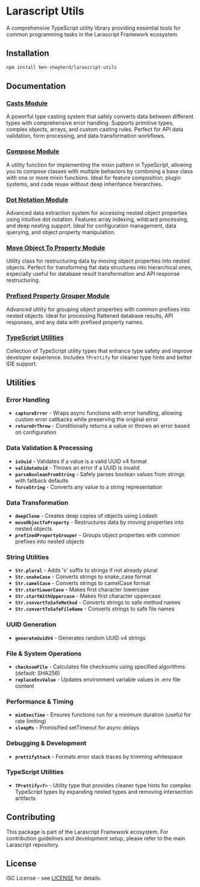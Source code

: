 # Larascript Utils

A comprehensive TypeScript utility library providing essential tools for common programming tasks in the Larascript Framework ecosystem.

## Installation

```bash
npm install ben-shepherd/larascript-utils
```

## Documentation

### [Casts Module](./docs/casts.md)
A powerful type casting system that safely converts data between different types with comprehensive error handling. Supports primitive types, complex objects, arrays, and custom casting rules. Perfect for API data validation, form processing, and data transformation workflows.

### [Compose Module](./docs/compose.md)
A utility function for implementing the mixin pattern in TypeScript, allowing you to compose classes with multiple behaviors by combining a base class with one or more mixin functions. Ideal for feature composition, plugin systems, and code reuse without deep inheritance hierarchies.

### [Dot Notation Module](./docs/dotNotation.md)
Advanced data extraction system for accessing nested object properties using intuitive dot notation. Features array indexing, wildcard processing, and deep nesting support. Ideal for configuration management, data querying, and object property manipulation.

### [Move Object To Property Module](./docs/moveObjectToProperty.md)
Utility class for restructuring data by moving object properties into nested objects. Perfect for transforming flat data structures into hierarchical ones, especially useful for database result transformation and API response restructuring.

### [Prefixed Property Grouper Module](./docs/prefixedPropertyGrouper.md)
Advanced utility for grouping object properties with common prefixes into nested objects. Ideal for processing flattened database results, API responses, and any data with prefixed property names.

### [TypeScript Utilities](./docs/typescript-utilities.md)
Collection of TypeScript utility types that enhance type safety and improve developer experience. Includes `TPrettify` for cleaner type hints and better IDE support.

## Utilities

### Error Handling
- **`captureError`** - Wraps async functions with error handling, allowing custom error callbacks while preserving the original error
- **`returnOrThrow`** - Conditionally returns a value or throws an error based on configuration

### Data Validation & Processing
- **`isUuid`** - Validates if a value is a valid UUID v4 format
- **`validateUuid`** - Throws an error if a UUID is invalid
- **`parseBooleanFromString`** - Safely parses boolean values from strings with fallback defaults
- **`forceString`** - Converts any value to a string representation

### Data Transformation
- **`deepClone`** - Creates deep copies of objects using Lodash
- **`moveObjectToProperty`** - Restructures data by moving properties into nested objects
- **`prefixedPropertyGrouper`** - Groups object properties with common prefixes into nested objects

### String Utilities
- **`Str.plural`** - Adds 's' suffix to strings if not already plural
- **`Str.snakeCase`** - Converts strings to snake_case format
- **`Str.camelCase`** - Converts strings to camelCase format
- **`Str.startLowerCase`** - Makes first character lowercase
- **`Str.startWithUppercase`** - Makes first character uppercase
- **`Str.convertToSafeMethod`** - Converts strings to safe method names
- **`Str.convertToSafeFileName`** - Converts strings to safe file names

### UUID Generation
- **`generateUuidV4`** - Generates random UUID v4 strings

### File & System Operations
- **`checksumFile`** - Calculates file checksums using specified algorithms (default: SHA256)
- **`replaceEnvValue`** - Updates environment variable values in .env file content

### Performance & Timing
- **`minExecTime`** - Ensures functions run for a minimum duration (useful for rate limiting)
- **`sleepMs`** - Promisified setTimeout for async delays

### Debugging & Development
- **`prettifyStack`** - Formats error stack traces by trimming whitespace

### TypeScript Utilities
- **`TPrettify<T>`** - Utility type that provides cleaner type hints for complex TypeScript types by expanding nested types and removing intersection artifacts

## Contributing

This package is part of the Larascript Framework ecosystem. For contribution guidelines and development setup, please refer to the main Larascript repository.

## License

ISC License - see [LICENSE](LICENSE) for details.